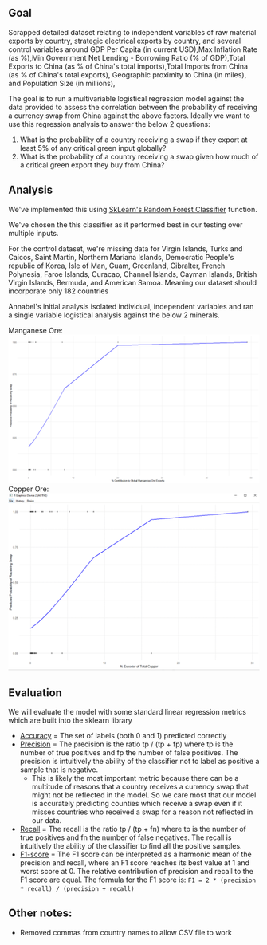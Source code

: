 ## Goal
Scrapped detailed dataset relating to independent variables of raw material exports by country, strategic electrical exports by country, and several control variables around GDP Per Capita (in current USD),Max Inflation Rate (as %),Min Government Net Lending - Borrowing Ratio (% of GDP),Total Exports to China (as % of China's total imports),Total Imports from China (as % of China's total exports), Geographic proximity to China (in miles), and Population Size (in millions), 

The goal is to run a multivariable logistical regression model against the data provided to assess the correlation between the probability of receiving a currency swap from China against the above factors. Ideally we want to use this regression analysis to answer the below 2 questions:
1. What is the probability of a country receiving a swap if they export at least 5% of any critical green input globally?
2. What is the probability of a country receiving a swap given how much of a critical green export they buy from China?

## Analysis
We've implemented this using [SkLearn's Random Forest Classifier](https://scikit-learn.org/stable/modules/generated/sklearn.ensemble.RandomForestClassifier.html) function. 

We've chosen the this classifier as it performed best in our testing over multiple inputs.

For the control dataset, we're missing data for Virgin Islands, Turks and Caicos, Saint Martin, Northern Mariana Islands, Democratic People's republic of Korea, Isle of Man, Guam, Greenland, Gibralter, French Polynesia, Faroe Islands, Curacao, Channel Islands, Cayman Islands, British Virgin Islands, Bermuda, and American Samoa. Meaning our dataset should incorporate only 182 countries

Annabel's initial analysis isolated individual, independent variables and ran a single variable logistical analysis against the below 2 minerals. 

Manganese Ore:
![](static/image001.png)
Copper Ore:
![](static/image002.png)

## Evaluation
We will evaluate the model with some standard linear regression metrics which are built into the sklearn library
- [Accuracy](https://scikit-learn.org/stable/modules/generated/sklearn.metrics.accuracy_score.html#sklearn.metrics.accuracy_score) = The set of labels (both 0 and 1) predicted correctly
- [Precision](https://scikit-learn.org/stable/modules/generated/sklearn.metrics.precision_score.html#sklearn.metrics.precision_score) = The precision is the ratio tp / (tp + fp) where tp is the number of true positives and fp the number of false positives. The precision is intuitively the ability of the classifier not to label as positive a sample that is negative.
  - This is likely the most important metric because there can be a multitude of reasons that a country receives a currency swap that might not be reflected in the model. So we care most that our model is accurately predicting counties which receive a swap even if it misses countries who received a swap for a reason not reflected in our data.  
- [Recall](https://scikit-learn.org/stable/modules/generated/sklearn.metrics.recall_score.html#sklearn.metrics.recall_score) = The recall is the ratio tp / (tp + fn) where tp is the number of true positives and fn the number of false negatives. The recall is intuitively the ability of the classifier to find all the positive samples.
- [F1-score](https://scikit-learn.org/stable/modules/generated/sklearn.metrics.f1_score.html#sklearn.metrics.f1_score) = The F1 score can be interpreted as a harmonic mean of the precision and recall, where an F1 score reaches its best value at 1 and worst score at 0. The relative contribution of precision and recall to the F1 score are equal. The formula for the F1 score is: `F1 = 2 * (precision * recall) / (precision + recall)`


## Other notes:
- Removed commas from country names to allow CSV file to work